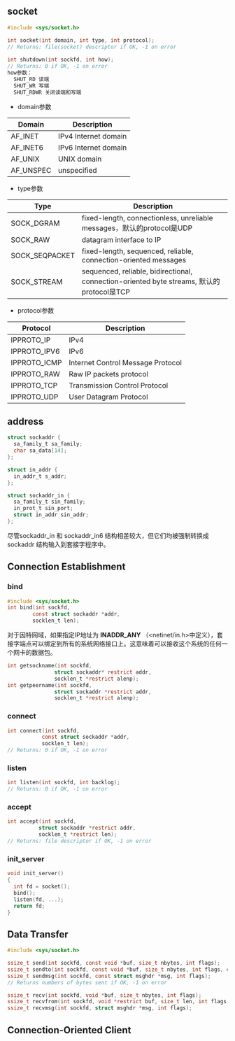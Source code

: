 ## socket

```c
#include <sys/socket.h>

int socket(int domain, int type, int protocol);
// Returns: file(socket) descriptor if OK, -1 on error
    
int shutdown(int sockfd, int how);
// Returns: 0 if OK, -1 on error
how参数：
  SHUT_RD 读端
  SHUT_WR 写端
  SHUT_RDWR 关闭读端和写端
```

* domain参数

| Domain    | Description          |
| --------- | -------------------- |
| AF_INET   | IPv4 Internet domain |
| AF_INET6  | IPv6 Internet domain |
| AF_UNIX   | UNIX domain          |
| AF_UNSPEC | unspecified          |

* type参数

| Type           | Description                                                  |
| -------------- | ------------------------------------------------------------ |
| SOCK_DGRAM     | fixed-length, connectionless, unreliable messages，默认的protocol是UDP |
| SOCK_RAW       | datagram interface to IP                                     |
| SOCK_SEQPACKET | fixed-length, sequenced, reliable, connection-oriented messages |
| SOCK_STREAM    | sequenced, reliable, bidirectional, connection-oriented byte streams, 默认的protocol是TCP |

* protocol参数

| Protocol     | Description                       |
| ------------ | --------------------------------- |
| IPPROTO_IP   | IPv4                              |
| IPPROTO_IPV6 | IPv6                              |
| IPPROTO_ICMP | Internet Control Message Protocol |
| IPPROTO_RAW  | Raw IP packets protocol           |
| IPPROTO_TCP  | Transmission Control Protocol     |
| IPPROTO_UDP  | User Datagram Protocol            |

## address

```c
struct sockaddr {
  sa_family_t sa_family;
  char sa_data[14];
};

struct in_addr {
  in_addr_t s_addr;
};

struct sockaddr_in {
  sa_family_t sin_family;
  in_prot_t sin_port;
  struct in_addr sin_addr;
};
```

尽管sockaddr_in 和 sockaddr_in6 结构相差较大，但它们均被强制转换成 sockaddr 结构输入到套接字程序中。



## Connection Establishment

### bind

```c
#include <sys/socket.h>
int bind(int sockfd,
        const struct sockaddr *addr,
        socklen_t len);
```

对于因特网域，如果指定IP地址为 **INADDR_ANY** （<netinet/in.h>中定义），套接字端点可以绑定到所有的系统网络接口上。这意味着可以接收这个系统的任何一个网卡的数据包。



```c
int getsockname(int sockfd,
               struct sockaddr* restrict addr,
               socklen_t *restrict alenp);
int getpeername(int sockfd,
               struct sockaddr *restrict addr,
               socklen_t *restrict alenp);
```

### connect

```c
int connect(int sockfd,
           const struct sockaddr *addr,
           socklen_t len);
// Returns: 0 if OK, -1 on error
```

### listen

```c
int listen(int sockfd, int backlog);
// Returns: 0 if OK, -1 on error
```

### accept

```c
int accept(int sockfd,
          struct sockaddr *restrict addr,
          socklen_t *restrict len);
// Returns: file descriptor if OK, -1 on error
```

### init_server

```c
void init_server()
{
  int fd = socket();
  bind();
  listen(fd, ...);
  return fd;
}
```

## Data Transfer

```c
#include <sys/socket.h>

ssize_t send(int sockfd, const void *buf, size_t nbytes, int flags);
ssize_t sendto(int sockfd, const void *buf, size_t nbytes, int flags, const struct sockaddr *destaddr, socklen_t destlen);
ssize_t sendmsg(int sockfd, const struct msghdr *msg, int flags);
// Returns numbers of bytes sent if OK, -1 on error

ssize_t recv(int sockfd, void *buf, size_t nbytes, int flags);
ssize_t recvfrom(int sockfd, void *restrict buf, size_t len, int flags, struct sockaddr *restrict addrlen);
ssize_t recvmsg(int sockfd, struct msghdr *msg, int flags);
```



## Connection-Oriented Client

































